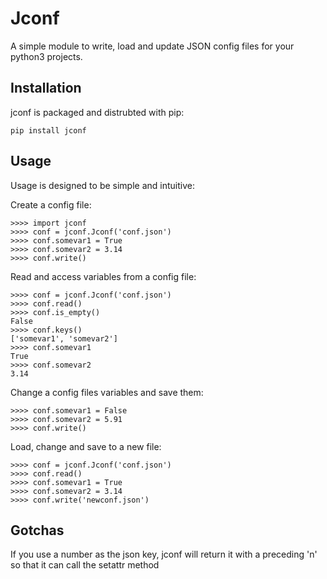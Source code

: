 # Jconf
A simple module to write, load and update JSON config files for your python3 projects.

## Installation
jconf is packaged and distrubted with pip:

    pip install jconf

## Usage
Usage is designed to be simple and intuitive:

Create a config file:

    >>>> import jconf
    >>>> conf = jconf.Jconf('conf.json')
    >>>> conf.somevar1 = True
    >>>> conf.somevar2 = 3.14
    >>>> conf.write()
    
Read and access variables from a config file:
    
    >>>> conf = jconf.Jconf('conf.json')
    >>>> conf.read()
    >>>> conf.is_empty()
    False
    >>>> conf.keys()
    ['somevar1', 'somevar2']
    >>>> conf.somevar1
    True
    >>>> conf.somevar2
    3.14
    
Change a config files variables and save them:

    >>>> conf.somevar1 = False
    >>>> conf.somevar2 = 5.91
    >>>> conf.write()
    
Load, change and save to a new file:

    >>>> conf = jconf.Jconf('conf.json')
    >>>> conf.read()
    >>>> conf.somevar1 = True
    >>>> conf.somevar2 = 3.14
    >>>> conf.write('newconf.json')

## Gotchas
If you use a number as the json key, jconf will return it with a preceding 'n' so that it can call the setattr method
